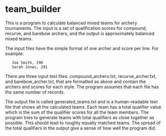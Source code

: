 # team_builder

This is a program to calculate balanced mixed teams for archery
tournaments. The input is a set of qualification scores for compound,
recurve, and barebow archers, and the output is approximately balanced
mixed teams.

The input files have the simple format of one archer and score per
line. For example:

```
   Joe Smith, 290
   Sarah Jones, 291
```

There are three input text files: compound_archers.txt,
recurve_archer.txt, and barebow_archer.txt, that are formatted as
above and contain the archers and scores for each style. The program
assumes that each file has the same number of records.

The output file is called generated_teams.txt and is a human-readable
text file that shows all the calculated teams. Each team has a total
qualifier value which is the sum of the qualifier scores for all the
team members. The program tries to generate teams with total
qualifiers as close together as possible. This should lead to roughly
equally matched teams. The spread of the total qualifiers in the
output give a sense of how well the program did.
